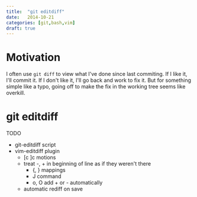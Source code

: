```yaml
---
title:  "git editdiff"
date:   2014-10-21
categories: [git,bash,vim]
draft: true
---
```


# Motivation #

I often use `git diff` to view what I've done since last commiting. If I like it, I'll commit it. If I don't like it, I'll go back and work to fix it. But for something simple like a typo, going off to make the fix in the working tree seems like overkill.

# git editdiff #

TODO

- git-editdiff script
- vim-editdiff plugin
    - [c ]c motions
    - treat -, + in beginning of line as if they weren't there
        - {, } mappings
        - J command
        - o, O add + or - automatically
    - automatic rediff on save
